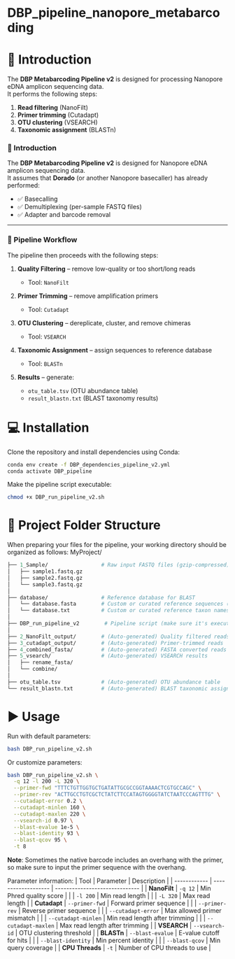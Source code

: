 # DBP_pipeline_nanopore_metabarcoding

# 🧬 Introduction

The **DBP Metabarcoding Pipeline v2** is designed for processing Nanopore eDNA amplicon sequencing data.  
It performs the following steps:

1. **Read filtering** (NanoFilt)  
2. **Primer trimming** (Cutadapt)  
3. **OTU clustering** (VSEARCH)  
4. **Taxonomic assignment** (BLASTn)  

### 📖 Introduction

The **DBP Metabarcoding Pipeline v2** is designed for Nanopore eDNA amplicon sequencing data.  
It assumes that **Dorado** (or another Nanopore basecaller) has already performed:  

- ✅ Basecalling  
- ✅ Demultiplexing (per-sample FASTQ files)  
- ✅ Adapter and barcode removal  

---

### 🧬 Pipeline Workflow  

The pipeline then proceeds with the following steps:

1. **Quality Filtering** – remove low-quality or too short/long reads  
   - Tool: `NanoFilt`  

2. **Primer Trimming** – remove amplification primers  
   - Tool: `Cutadapt`  

3. **OTU Clustering** – dereplicate, cluster, and remove chimeras  
   - Tool: `VSEARCH`  

4. **Taxonomic Assignment** – assign sequences to reference database  
   - Tool: `BLASTn`  

5. **Results** – generate:  
   - `otu_table.tsv` (OTU abundance table)  
   - `result_blastn.txt` (BLAST taxonomy results)  



# 💻 Installation

Clone the repository and install dependencies using Conda:

```bash
conda env create -f DBP_dependencies_pipeline_v2.yml
conda activate DBP_pipeline
```
Make the pipeline script executable:
```bash
chmod +x DBP_run_pipeline_v2.sh
```

# 📁 Project Folder Structure

When preparing your files for the pipeline, your working directory should be organized as follows:
MyProject/

```graphql
├── 1_Sample/                 # Raw input FASTQ files (gzip-compressed)
│   ├── sample1.fastq.gz
│   ├── sample2.fastq.gz
│   └── sample3.fastq.gz
│
├── database/                 # Reference database for BLAST
│   └── database.fasta        # Custom or curated reference sequences (only accession number at the header)
│   └── database.txt          # Custom or curated reference taxon names (Accesion number and taxon information) 
│
├── DBP_run_pipeline_v2        # Pipeline script (make sure it's executable)
│
├── 2_NanoFilt_output/        # (Auto-generated) Quality filtered reads
├── 3_cutadapt_output/        # (Auto-generated) Primer-trimmed reads
├── 4_combined_fasta/         # (Auto-generated) FASTA converted reads
├── 5_vsearch/                # (Auto-generated) VSEARCH results
│   ├── rename_fasta/
│   └── combine/
│
├── otu_table.tsv             # (Auto-generated) OTU abundance table
└── result_blastn.txt         # (Auto-generated) BLAST taxonomic assignments
```

# ▶️ Usage

Run with default parameters:
```bash
bash DBP_run_pipeline_v2.sh
```

Or customize parameters:
```bash
bash DBP_run_pipeline_v2.sh \
  -q 12 -l 200 -L 320 \
  --primer-fwd "TTTCTGTTGGTGCTGATATTGCGCCGGTAAAACTCGTGCCAGC" \
  --primer-rev "ACTTGCCTGTCGCTCTATCTTCCATAGTGGGGTATCTAATCCCAGTTTG" \
  --cutadapt-error 0.2 \
  --cutadapt-minlen 160 \
  --cutadapt-maxlen 220 \
  --vsearch-id 0.97 \
  --blast-evalue 1e-5 \
  --blast-identity 93 \
  --blast-qcov 95 \
  -t 8
```
**Note**: Sometimes the native barcode includes an overhang with the primer, so make sure to input the primer sequence with the overhang.

Parameter information:
| Tool         | Parameter           | Description                    |
| ------------ | ------------------- | ------------------------------ |
| **NanoFilt** | `-q 12`             | Min Phred quality score        |
|              | `-l 200`            | Min read length                |
|              | `-L 320`            | Max read length                |
| **Cutadapt** | `--primer-fwd`      | Forward primer sequence        |
|              | `--primer-rev`      | Reverse primer sequence        |
|              | `--cutadapt-error`  | Max allowed primer mismatch    |
|              | `--cutadapt-minlen` | Min read length after trimming |
|              | `--cutadapt-maxlen` | Max read length after trimming |
| **VSEARCH**  | `--vsearch-id`      | OTU clustering threshold       |
| **BLASTn**   | `--blast-evalue`    | E-value cutoff for hits        |
|              | `--blast-identity`  | Min percent identity           |
|              | `--blast-qcov`      | Min query coverage             |
| **CPU Threads**  | `-t`                | Number of CPU threads to use   |
